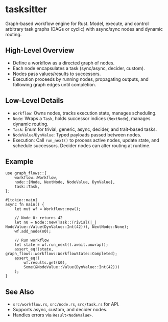 # tasksitter 

Graph-based workflow engine for Rust. Model, execute, and control arbitrary task graphs (DAGs or cyclic) with async/sync nodes and dynamic routing.

## High-Level Overview

- Define a workflow as a directed graph of nodes.
- Each node encapsulates a task (sync/async, decider, custom).
- Nodes pass values/results to successors.
- Execution proceeds by running nodes, propagating outputs, and following graph edges until completion.

## Low-Level Details

- `Workflow`: Owns nodes, tracks execution state, manages scheduling.
- `Node`: Wraps a `Task`, holds successor indices (`NextNode`), manages dynamic routing.
- `Task`: Enum for trivial, generic, async, decider, and trait-based tasks.
- `NodeValue`/`DynValue`: Typed payloads passed between nodes.
- Execution: Call `run_next()` to process active nodes, update state, and schedule successors. Decider nodes can alter routing at runtime.

## Example

```graph-flows/README.md#L27-49
use graph_flows::{
    workflow::Workflow,
    node::{Node, NextNode, NodeValue, DynValue},
    task::Task,
};

#[tokio::main]
async fn main() {
    let mut wf = Workflow::new();

    // Node 0: returns 42
    let n0 = Node::new(Task::Trivial(|_| NodeValue::Value(DynValue::Int(42))), NextNode::None);
    wf.add_node(n0);

    // Run workflow
    let state = wf.run_next().await.unwrap();
    assert_eq!(state, graph_flows::workflow::WorkflowState::Completed);
    assert_eq!(
        wf.results.get(&0),
        Some(&NodeValue::Value(DynValue::Int(42)))
    );
}
```

## See Also

- `src/workflow.rs`, `src/node.rs`, `src/task.rs` for API.
- Supports async, custom, and decider nodes.
- Handles errors via `Result<NodeValue>`.
